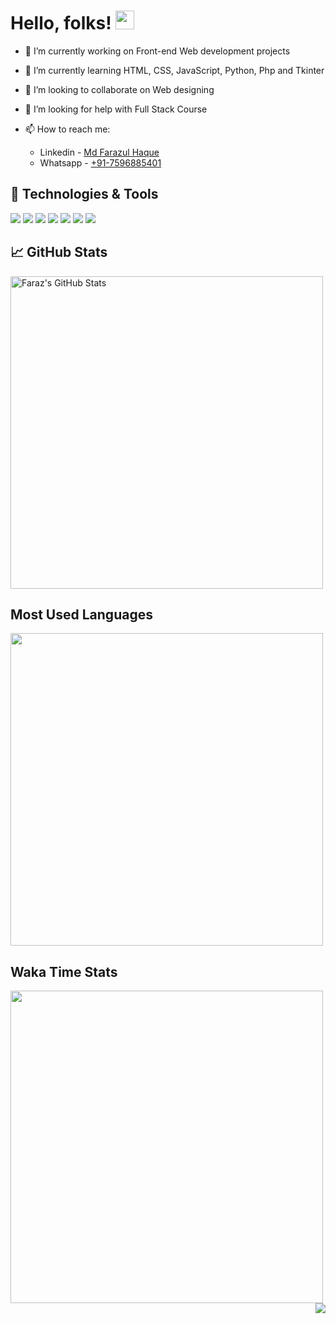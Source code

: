 # Hello, folks! <img src="https://raw.githubusercontent.com/MartinHeinz/MartinHeinz/master/wave.gif" width="30px">

- 🔭 I’m currently working on Front-end Web development projects

- 🌱 I’m currently learning HTML, CSS, JavaScript, Python, Php and Tkinter

- 👯 I’m looking to collaborate on Web designing

- 🤔 I’m looking for help with Full Stack Course

- 📫 How to reach me:
  - Linkedin - [Md Farazul Haque](https://www.linkedin.com/in/md-farazul-haque-b42200127/)
  - Whatsapp - [+91-7596885401](https://api.whatsapp.com/send?phone=917596885401&text=Hi%20there!%20I%20have%20a%20question%20:%29)

## 🔧 Technologies & Tools

![](https://img.shields.io/badge/Code-Python-informational?style=flat&logo=python&logoColor=white&color=2bbc8a)
![](https://img.shields.io/badge/Code-JavaScript-informational?style=flat&logo=javascript&logoColor=white&color=2bbc8a)
![](https://img.shields.io/badge/Code-Java-informational?style=flat&logo=java&logoColor=white&color=2bbc8a)
![](https://img.shields.io/badge/Code-Linux-informational?style=flat&logo=linux&logoColor=white&color=2bbc8a)
![](https://img.shields.io/badge/Code-HTML5-E34F26?style=flat&logo=html5&logoColor=white&color=2bbc8a)
![](https://img.shields.io/badge/Code-CSS3-1572B6?style=flat&logo=css3&logoColor=white&color=2bbc8a)
![](https://img.shields.io/badge/Shell-Bash-informational?style=flat&logo=gnu-bash&logoColor=white&color=2bbc8a)

## &#x1f4c8; GitHub Stats

<a href="https://github.com/Farazulhaque/Farazulhaque">
  <img width=500 src="https://github-readme-stats.vercel.app/api?username=Farazulhaque&show_icons=true&line_height=30&hide=contribs,issues&count_private=true&title_color=ffffff&text_color=c9cacc&icon_color=2bbc8a&bg_color=1d1f21" alt="Faraz's GitHub Stats" />
</a>

## Most Used Languages

<a href="https://github.com/Farazulhaque/Farazulhaque">
  <img width=500 src="https://github-readme-stats.vercel.app/api/top-langs/?username=Farazulhaque&hide=jupyter%20notebook&layout=compact&title_color=ffffff&text_color=c9cacc&icon_color=2bbc8a&bg_color=1d1f21&langs_count=10" />
</a>

## Waka Time Stats

<a href="https://github.com/Farazulhaque/Farazulhaque">
   <img width=500 src="https://github-readme-stats.vercel.app/api/wakatime?username=Farazulhaque&layout=compact" />
</a>
<br>
<a href="https://github.com/Farazulhaque/Farazulhaque">
<img align="right" src="https://visitor-badge.glitch.me/badge?page_id=Farazulhaque.visitor-badge" />
</a>
